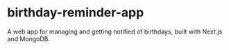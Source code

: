 # birthday-reminder-app
A web app for managing and getting notified of birthdays, built with Next.js and MongoDB.
